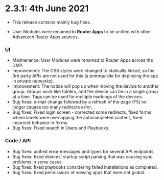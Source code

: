 # 2.3.1: 4th June 2021

* This release contains mainly bug fixes. 

* User Modules were renamed to **Router Apps** to be unified with other Advantech Router Apps sources. 


### UI

* Maintenance: User Modules were renamed to Router Apps across the DMP.
* Improvement: The CSS styles were changed to statically linked, so the 3rd party APIs are not used for this (a prerequisite for deploying the app in private networks).
* Improvement: The notice will pop up when moving the device to another group. Groups work like folders, and the device can be in a single group at a time. Tags can be used for multiple markings of the devices.
* Bug fixes: e-mail change followed by a refresh of the page (F5) no longer causes too many redirects error.
* Bug fixes: Fixed login screen - corrected some redirects, fixed forms where labels were overlapping the autocompleted content, fixed incorrect behavior in forms.
* Bug fixes: Fixed search in Users and Playbooks.


### Code / API

* Bug fixes: unified error messages and types for several API endpoints.
* Bug fixes: fixed devices' startup script parsing that was causing sync problems in some cases.
* Bug fixes: fixed playbooks considering failed installations as completed.
* Bug fixes: fixed permissions of viewing apps that were not global.

